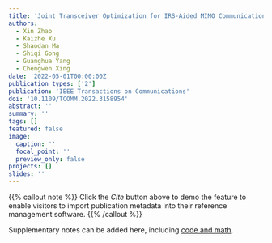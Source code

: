 ```yaml
---
title: 'Joint Transceiver Optimization for IRS-Aided MIMO Communications'
authors:
  - Xin Zhao
  - Kaizhe Xu
  - Shaodan Ma
  - Shiqi Gong
  - Guanghua Yang
  - Chengwen Xing
date: '2022-05-01T00:00:00Z'
publication_types: ['2']
publication: 'IEEE Transactions on Communications'
doi: '10.1109/TCOMM.2022.3158954'
abstract: ''
summary: ''
tags: []
featured: false
image:
  caption: ''
  focal_point: ''
  preview_only: false
projects: []
slides: ''
---
```




{{% callout note %}}
Click the _Cite_ button above to demo the feature to enable visitors to import publication metadata into their reference management software.
{{% /callout %}}

Supplementary notes can be added here, including [code and math](https://wowchemy.com/docs/content/writing-markdown-latex/).